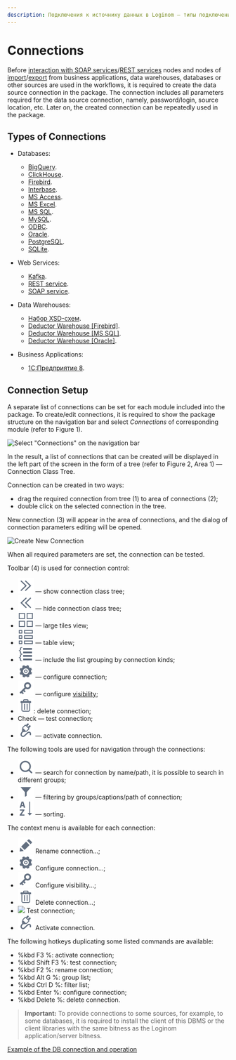```yaml
---
description: Подключения к источнику данных в Loginom – типы подключений, настройка подключения.
---
```

# Connections

Before [interaction with SOAP services](./../../processors/integration/soap-request.md)/[REST services](./../../processors/integration/rest-request.md) nodes and nodes of [import](./../import/README.md)/[export](./../export/README.md) from business applications, data warehouses, databases or other sources are used in the workflows, it is required to create the data source connection in the package. The connection includes all parameters required for the data source connection, namely, password/login, source location, etc. Later on, the created connection can be repeatedly used in the package.

## Types of Connections

* Databases:
   * [BigQuery](./list/bigquery.md).
   * [ClickHouse](./list/clickhouse.md).
   * [Firebird](./list/firebird.md).
   * [Interbase](./list/interbase.md).
   * [MS Access](./list/msaccess.md).
   * [MS Excel](./list/excel.md).
   * [MS SQL](./list/mssql.md).
   * [MySQL](./list/mysql.md).
   * [ODBC](./list/odbc.md).
   * [Oracle](./list/oracle.md).
   * [PostgreSQL](./list/postgresql.md).
   * [SQLite](./list/sqlite.md).

* Web Services:
   * [Kafka](./list/kafka.md).
   * [REST service](./list/rest-service.md).
   * [SOAP service](./list/soap-service.md).
* Data Warehouses:
   * [Набор XSD-схем](./list/schemes.md).
   * [Deductor Warehouse [Firebird]](./list/wh-firebird.md).
   * [Deductor Warehouse [MS SQL]](./list/wh-mssql.md).
   * [Deductor Warehouse [Oracle]](./list/wh-oracle.md).
* Business Applications:
   * [1C:Предприятие 8](./list/1c.md).
## Connection Setup

A separate list of connections can be set for each module included into the package. To create/edit connections, it is required to show the package structure on the navigation bar and select *Connections* of corresponding module (refer to Figure 1).

![Select "Connections" on the navigation bar](./readme-1.png)

In the result, a list of connections that can be created will be displayed in the left part of the screen in the form of a tree (refer to Figure 2, Area 1) — Connection Class Tree.

Connection can be created in two ways:

* drag the required connection from tree (1) to area of connections (2);
* double click on the selected connection in the tree.

New connection (3) will appear in the area of connections, and the dialog of connection parameters editing will be opened.

![Create New Connection](./readme-2.png)

When all required parameters are set, the connection can be tested.

Toolbar (4) is used for connection control:

* ![Show tree](./../../images/icons/common/toolbar-controls/arrow-rr_default.svg) — show connection class tree;
* ![Hide tree](./../../images/icons/common/toolbar-controls/arrow-ll_default.svg) — hide connection class tree;
* ![Large tiles](./../../images/icons/common/toolbar-controls/tile_default.svg) — large tiles view;
* ![Table](./../../images/icons/common/toolbar-controls/table_default.svg) — table view;
* ![Group list](./../../images/icons/common/toolbar-controls/group-list_default.svg) — include the list grouping by connection kinds;
* ![Configure connection](./../../images/icons/common/toolbar-controls/setup_default.svg) — configure connection;
* ![Configure visibility](./../../images/icons/common/toolbar-controls/access-rights_default.svg) — configure [visibility](./../../workflow/access-modifier.md);
* ![Delete connection](./../../images/icons/common/toolbar-controls/delete_default.svg): delete connection;
* Check — test connection;
* ![Activate connection](./../../images/icons/common/toolbar-controls/test-connection_default.svg) — activate connection.

The following tools are used for navigation through the connections:

* ![search in list](./../../images/icons/common/toolbar-controls/zoom_default.svg) — search for connection by name/path, it is possible to search in different groups;
* ![Filter list](./../../images/icons/common/toolbar-controls/filter_default.svg) — filtering by groups/captions/path of connection;
* ![Sort list](./../../images/icons/common/toolbar-controls/sort-asc_default.svg) — sorting.

The context menu is available for each connection:

* ![rename](./../../images/icons/common/toolbar-controls/edit_default.svg) Rename connection…;
* ![configure](./../../images/icons/common/toolbar-controls/setup_default.svg) Configure connection…;
* ![access](./../../images/icons/common/toolbar-controls/access-rights_default.svg) Configure visibility…;
* ![delete](./../../images/icons/common/toolbar-controls/delete_default.svg) Delete connection…;
* ![ ](./../../images/icons/blank.svg) Test connection;
* ![activate](./../../images/icons/common/toolbar-controls/test-connection_default.svg) Activate connection.

The following hotkeys duplicating some listed commands are available:

* %kbd F3 %: activate connection;
* %kbd Shift F3 %: test connection;
* %kbd F2 %: rename connection;
* %kbd Alt G %: group list;
* %kbd Ctrl D %: filter list;
* %kbd Enter %: configure connection;
* %kbd Delete %: delete connection.

> **Important:** To provide connections to some sources, for example, to some databases, it is required to install the client of this DBMS or the client libraries with the same bitness as the Loginom application/server bitness.

[Example of the DB connection and operation](./../../quick-start/database.md)